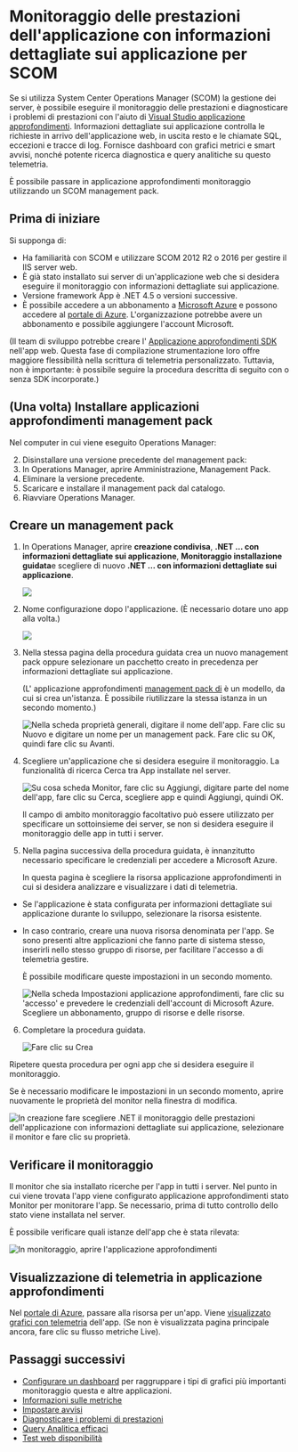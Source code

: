 <properties 
    pageTitle="Integrazione di SCOM con informazioni dettagliate sui applicazione | Microsoft Azure" 
    description="Se si è un utente SCOM, monitoraggio delle prestazioni e diagnosticare i problemi con informazioni dettagliate sui applicazione. Dashboard completo, allarmi smart, potenti strumenti di diagnostica e analisi query." 
    services="application-insights" 
    documentationCenter=""
    authors="alancameronwills" 
    manager="douge"/>

<tags 
    ms.service="application-insights" 
    ms.workload="tbd" 
    ms.tgt_pltfrm="ibiza" 
    ms.devlang="na" 
    ms.topic="article" 
    ms.date="08/12/2016" 
    ms.author="awills"/>
 
# <a name="application-performance-monitoring-using-application-insights-for-scom"></a>Monitoraggio delle prestazioni dell'applicazione con informazioni dettagliate sui applicazione per SCOM

Se si utilizza System Center Operations Manager (SCOM) la gestione dei server, è possibile eseguire il monitoraggio delle prestazioni e diagnosticare i problemi di prestazioni con l'aiuto di [Visual Studio applicazione approfondimenti](app-insights-asp-net.md). Informazioni dettagliate sui applicazione controlla le richieste in arrivo dell'applicazione web, in uscita resto e le chiamate SQL, eccezioni e tracce di log. Fornisce dashboard con grafici metrici e smart avvisi, nonché potente ricerca diagnostica e query analitiche su questo telemetria. 

È possibile passare in applicazione approfondimenti monitoraggio utilizzando un SCOM management pack.

## <a name="before-you-start"></a>Prima di iniziare

Si supponga di:

* Ha familiarità con SCOM e utilizzare SCOM 2012 R2 o 2016 per gestire il IIS server web.
* È già stato installato sui server di un'applicazione web che si desidera eseguire il monitoraggio con informazioni dettagliate sui applicazione.
* Versione framework App è .NET 4.5 o versioni successive.
* È possibile accedere a un abbonamento a [Microsoft Azure](https://azure.com) e possono accedere al [portale di Azure](https://portal.azure.com). L'organizzazione potrebbe avere un abbonamento e possibile aggiungere l'account Microsoft.

(Il team di sviluppo potrebbe creare l' [Applicazione approfondimenti SDK](app-insights-asp-net.md) nell'app web. Questa fase di compilazione strumentazione loro offre maggiore flessibilità nella scrittura di telemetria personalizzato. Tuttavia, non è importante: è possibile seguire la procedura descritta di seguito con o senza SDK incorporate.)

## <a name="one-time-install-application-insights-management-pack"></a>(Una volta) Installare applicazioni approfondimenti management pack

Nel computer in cui viene eseguito Operations Manager:

2. Disinstallare una versione precedente del management pack:
 1. In Operations Manager, aprire Amministrazione, Management Pack. 
 2. Eliminare la versione precedente.
1. Scaricare e installare il management pack dal catalogo.
2. Riavviare Operations Manager.


## <a name="create-a-management-pack"></a>Creare un management pack

1. In Operations Manager, aprire **creazione condivisa**, **.NET … con informazioni dettagliate sui applicazione**, **Monitoraggio installazione guidata**e scegliere di nuovo **.NET … con informazioni dettagliate sui applicazione**.

    ![](./media/app-insights-scom/020.png)

2. Nome configurazione dopo l'applicazione. (È necessario dotare uno app alla volta.)
    
    ![](./media/app-insights-scom/030.png)

3. Nella stessa pagina della procedura guidata crea un nuovo management pack oppure selezionare un pacchetto creato in precedenza per informazioni dettagliate sui applicazione.

     (L' applicazione approfondimenti [management pack di](https://technet.microsoft.com/library/cc974491.aspx) è un modello, da cui si crea un'istanza. È possibile riutilizzare la stessa istanza in un secondo momento.)


    ![Nella scheda proprietà generali, digitare il nome dell'app. Fare clic su Nuovo e digitare un nome per un management pack. Fare clic su OK, quindi fare clic su Avanti.](./media/app-insights-scom/040.png)

4. Scegliere un'applicazione che si desidera eseguire il monitoraggio. La funzionalità di ricerca Cerca tra App installate nel server.

    ![Su cosa scheda Monitor, fare clic su Aggiungi, digitare parte del nome dell'app, fare clic su Cerca, scegliere app e quindi Aggiungi, quindi OK.](./media/app-insights-scom/050.png)

    Il campo di ambito monitoraggio facoltativo può essere utilizzato per specificare un sottoinsieme dei server, se non si desidera eseguire il monitoraggio delle app in tutti i server.

5. Nella pagina successiva della procedura guidata, è innanzitutto necessario specificare le credenziali per accedere a Microsoft Azure.

    In questa pagina è scegliere la risorsa applicazione approfondimenti in cui si desidera analizzare e visualizzare i dati di telemetria. 

 * Se l'applicazione è stata configurata per informazioni dettagliate sui applicazione durante lo sviluppo, selezionare la risorsa esistente.
 * In caso contrario, creare una nuova risorsa denominata per l'app. Se sono presenti altre applicazioni che fanno parte di sistema stesso, inserirli nello stesso gruppo di risorse, per facilitare l'accesso a di telemetria gestire.

    È possibile modificare queste impostazioni in un secondo momento.

    ![Nella scheda Impostazioni applicazione approfondimenti, fare clic su 'accesso' e prevedere le credenziali dell'account di Microsoft Azure. Scegliere un abbonamento, gruppo di risorse e delle risorse.](./media/app-insights-scom/060.png)

6. Completare la procedura guidata.

    ![Fare clic su Crea](./media/app-insights-scom/070.png)
    
Ripetere questa procedura per ogni app che si desidera eseguire il monitoraggio.

Se è necessario modificare le impostazioni in un secondo momento, aprire nuovamente le proprietà del monitor nella finestra di modifica.

![In creazione fare scegliere .NET il monitoraggio delle prestazioni dell'applicazione con informazioni dettagliate sui applicazione, selezionare il monitor e fare clic su proprietà.](./media/app-insights-scom/080.png)

## <a name="verify-monitoring"></a>Verificare il monitoraggio

Il monitor che sia installato ricerche per l'app in tutti i server. Nel punto in cui viene trovata l'app viene configurato applicazione approfondimenti stato Monitor per monitorare l'app. Se necessario, prima di tutto controllo dello stato viene installata nel server.

È possibile verificare quali istanze dell'app che è stata rilevata:

![In monitoraggio, aprire l'applicazione approfondimenti](./media/app-insights-scom/100.png)


## <a name="view-telemetry-in-application-insights"></a>Visualizzazione di telemetria in applicazione approfondimenti

Nel [portale di Azure](https://portal.azure.com), passare alla risorsa per un'app. Viene [visualizzato grafici con telemetria](app-insights-dashboards.md) dell'app. (Se non è visualizzata pagina principale ancora, fare clic su flusso metriche Live).


## <a name="next-steps"></a>Passaggi successivi

* [Configurare un dashboard](app-insights-dashboards.md) per raggruppare i tipi di grafici più importanti monitoraggio questa e altre applicazioni.
* [Informazioni sulle metriche](app-insights-metrics-explorer.md)
* [Impostare avvisi](app-insights-alerts.md)
* [Diagnosticare i problemi di prestazioni](app-insights-detect-triage-diagnose.md)
* [Query Analitica efficaci](app-insights-analytics.md)
* [Test web disponibilità](app-insights-monitor-web-app-availability.md)
